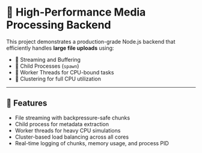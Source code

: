 # 📁 High-Performance Media Processing Backend

This project demonstrates a production-grade Node.js backend that efficiently handles **large file uploads** using:

- 🔄 Streaming and Buffering
- 🔧 Child Processes (`spawn`)
- 🧠 Worker Threads for CPU-bound tasks
- 🚀 Clustering for full CPU utilization

---

## 🧠 Features

- File streaming with backpressure-safe chunks
- Child process for metadata extraction
- Worker threads for heavy CPU simulations
- Cluster-based load balancing across all cores
- Real-time logging of chunks, memory usage, and process PID

